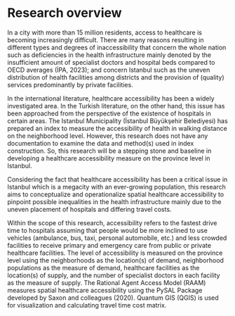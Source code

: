 # Research overview

In a city with more than 15 million residents, access to healthcare is becoming increasingly difficult. There are many reasons resulting in different types and degrees of inaccessibility that concern the whole nation such as deficiencies in the health infrastructure mainly denoted by the insufficient amount of specialist doctors and hospital beds compared to OECD averages (İPA, 2023); and concern Istanbul such as the uneven distribution of health facilities among districts and the provision of (quality) services predominantly by private facilities.

In the international literature, healthcare accessibility has been a widely investigated area. In the Turkish literature, on the other hand, this issue has been approached from the perspective of the existence of hospitals in certain areas. The Istanbul Municipality (İstanbul Büyükşehir Belediyesi) has prepared an index to measure the accessibility of health in walking distance on the neighborhood level. However, this research does not have any documentation to examine the data and method(s) used in index construction. So, this research will be a stepping stone and baseline in developing a healthcare accessibility measure on the province level in Istanbul.

Considering the fact that healthcare accessibility has been a critical issue in Istanbul which is a megacity with an ever-growing population, this research aims to conceptualize and operationalize spatial healthcare accessibility to pinpoint possible inequalities in the health infrastructure mainly due to the uneven placement of hospitals and differing travel costs. 

Within the scope of this research, accessibility refers to the fastest drive time to hospitals assuming that people would be more inclined to use vehicles (ambulance, bus, taxi, personal automobile, etc.) and less crowded facilities to receive primary and emergency care from public or private healthcare facilities. The level of accessibility is measured on the province level using the neighborhoods as the location(s) of demand, neighborhood populations as the measure of demand, healthcare facilities as the location(s) of supply, and the number of specialist doctors in each facility as the measure of supply. The Rational Agent Access Model (RAAM) measures spatial healthcare accessibility using the PySAL Package developed by Saxon and colleagues (2020). Quantum GIS (QGIS) is used for visualization and calculating travel time cost matrix. 
